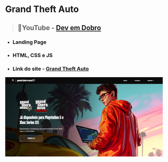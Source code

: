 # Grand Theft Auto
> ## 📌YouTube - [Dev em Dobro](https://youtu.be/Lx_YsoMgP40?si=Xt_sh2ggBv5t4Oaf)
*  ### Landing Page
* ### HTML, CSS e JS
* ### Link do site - [Grand Theft Auto](https://leticiaok.github.io/projeto-gta/)

![Home page](src/imagens/landing-page-gta.png)
